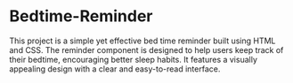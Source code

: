 # Bedtime-Reminder
This project is a simple yet effective bed time reminder built using HTML and CSS. The reminder component is designed to help users keep track of their bedtime, encouraging better sleep habits. It features a visually appealing design with a clear and easy-to-read interface.
